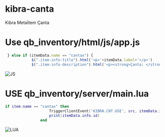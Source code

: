 # kibra-canta
Kibra Metaİtem Çanta

# Use qb_inventory/html/js/app.js 


```javascript 
 } else if (itemData.name == "cantax") {
            $(".item-info-title").html('<p>'+itemData.label+'</p>')
            $(".item-info-description").html('<p><strong>Çanta: </strong><span>' + itemData.info.id + '</span></p>');
```
![JS](https://i.hizliresim.com/4f86v1g.png)

# USE qb_inventory/server/main.lua
```lua 
if item.name == "cantax" then
					TriggerClientEvent('KIBRA.CNT.USE', src, itemData.info.id)
					print(itemData.info.id)
				end
```
![LUA](https://i.hizliresim.com/gsl3bnn.png)

